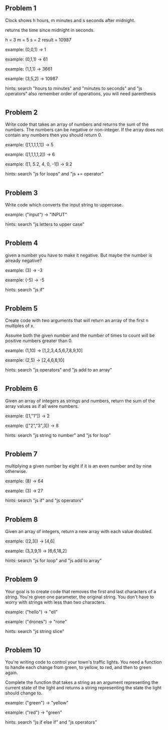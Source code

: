 ## Problem 1
Clock shows h hours, m minutes and s seconds after midnight.

returns the time since midnight in seconds.

h = 3
m = 5
s = 2
result = 10987

example: (0,0,1) -> 1

example: (0,1,1) -> 61

example: (1,1,1) -> 3661

example: (3,5,2) -> 10987

hints: search "hours to minutes" and "minutes to seconds" and "js operators" also remember order of operations, you will need parenthesis

#
## Problem 2
Write code that takes an array of numbers and returns the sum of the numbers. The numbers can be negative or non-integer. If the array does not contain any numbers then you should return 0.

example: ([1,1,1,1,1]) -> 5

example: ([1,1,1,1,2]) -> 6

example: ([1, 5.2, 4, 0, -1]) -> 9.2

hints: search "js for loops" and "js += operator"
#
## Problem 3
Write code which converts the input string to uppercase.

example: ("input") -> "INPUT"

hints: search "js letters to upper case"

#
## Problem 4
given a number you have to make it negative. But maybe the number is already negative?

example: (3) -> -3

example: (-5) -> -5

hints: search "js if"
#
## Problem 5
Create code with two arguments that will return an array of the first n multiples of x.

Assume both the given number and the number of times to count will be positive numbers greater than 0.

example: (1,10) -> [1,2,3,4,5,6,7,8,9,10]

example: (2,5) -> [2,4,6,8,10]

hints: search "js operators" and "js add to an array"
#
## Problem 6
Given an array of integers as strings and numbers, return the sum of the array values as if all were numbers.

example: ([1,"1"]) -> 2

example: (["2","3",3]) -> 8

hints: search "js string to number" and  "js for loop"
#
## Problem 7
multiplying a given number by eight if it is an even number and by nine otherwise.

example: (8) -> 64

example: (3) -> 27

hints: search "js if" and "js operators"
#
## Problem 8
Given an array of integers, return a new array with each value doubled.

example: ([2,3]) -> [4,6]

example: (3,3,9,1) -> [6,6,18,2]

hints: search "js for loop" and "js add to array"
#
## Problem 9
Your goal is to create code that removes the first and last characters of a string. You're given one parameter, the original string. You don't have to worry with strings with less than two characters.

example: ("hello") -> "ell"

example: ("drones") -> "rone"

hints: search "js string slice"
#
## Problem 10
You're writing code to control your town's traffic lights. You need a function to handle each change from green, to yellow, to red, and then to green again.

Complete the function that takes a string as an argument representing the current state of the light and returns a string representing the state the light should change to.

example: ("green") -> "yellow"

example: ("red") -> "green"

hints: search "js if else if" and "js operators"
#
